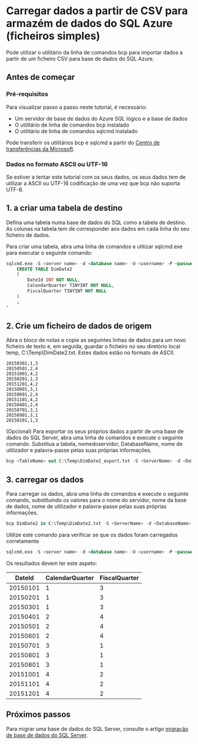 <properties
   pageTitle="Carregar dados a partir do ficheiro CSV para Azure SQL Databaase (bcp) | Microsoft Azure"
   description="Para um tamanho de dados pequenas utiliza bcp para importar dados para a base de dados do SQL Azure."
   services="sql-database"
   documentationCenter="NA"
   authors="CarlRabeler"
   manager="jhubbard"
   editor=""/>

<tags
   ms.service="sql-database"
   ms.devlang="NA"
   ms.topic="get-started-article"
   ms.tgt_pltfrm="NA"
   ms.workload="data-services"
   ms.date="09/13/2016"
   ms.author="carlrab"/>


# <a name="load-data-from-csv-into-azure-sql-data-warehouse-flat-files"></a>Carregar dados a partir de CSV para armazém de dados do SQL Azure (ficheiros simples)

Pode utilizar o utilitário da linha de comandos bcp para importar dados a partir de um ficheiro CSV para base de dados do SQL Azure.

## <a name="before-you-begin"></a>Antes de começar

### <a name="prerequisites"></a>Pré-requisitos

Para visualizar passo a passo neste tutorial, é necessário:

- Um servidor de base de dados do Azure SQL lógico e a base de dados
- O utilitário de linha de comandos bcp instalado
- O utilitário de linha de comandos sqlcmd instalado

Pode transferir os utilitários bcp e sqlcmd a partir do [Centro de transferências da Microsoft][].

### <a name="data-in-ascii-or-utf-16-format"></a>Dados no formato ASCII ou UTF-16

Se estiver a tentar este tutorial com os seus dados, os seus dados tem de utilizar a ASCII ou UTF-16 codificação de uma vez que bcp não suporta UTF-8. 

## <a name="1-create-a-destination-table"></a>1. a criar uma tabela de destino

Defina uma tabela numa base de dados do SQL como a tabela de destino. As colunas na tabela tem de corresponder aos dados em cada linha do seu ficheiro de dados.

Para criar uma tabela, abra uma linha de comandos e utilizar sqlcmd.exe para executar o seguinte comando:


```sql
sqlcmd.exe -S <server name> -d <database name> -U <username> -P <password> -I -Q "
    CREATE TABLE DimDate2
    (
        DateId INT NOT NULL,
        CalendarQuarter TINYINT NOT NULL,
        FiscalQuarter TINYINT NOT NULL
    )
    ;
"
```


## <a name="2-create-a-source-data-file"></a>2. Crie um ficheiro de dados de origem

Abra o bloco de notas e copie as seguintes linhas de dados para um novo ficheiro de texto e, em seguida, guardar o ficheiro no seu diretório local temp, C:\Temp\DimDate2.txt. Estes dados estão no formato de ASCII.

```
20150301,1,3
20150501,2,4
20151001,4,2
20150201,1,3
20151201,4,2
20150801,3,1
20150601,2,4
20151101,4,2
20150401,2,4
20150701,3,1
20150901,3,1
20150101,1,3
```

(Opcional) Para exportar os seus próprios dados a partir de uma base de dados do SQL Server, abra uma linha de comandos e execute o seguinte comando. Substitua a tabela, nomedoservidor, DatabaseName, nome de utilizador e palavra-passe pelas suas próprias informações.

```sql
bcp <TableName> out C:\Temp\DimDate2_export.txt -S <ServerName> -d <DatabaseName> -U <Username> -P <Password> -q -c -t ','
```

## <a name="3-load-the-data"></a>3. carregar os dados
Para carregar os dados, abra uma linha de comandos e execute o seguinte comando, substituindo os valores para o nome do servidor, nome da base de dados, nome de utilizador e palavra-passe pelas suas próprias informações.

```sql
bcp DimDate2 in C:\Temp\DimDate2.txt -S <ServerName> -d <DatabaseName> -U <Username> -P <password> -q -c -t  ','
```

Utilize este comando para verificar se que os dados foram carregados corretamente

```sql
sqlcmd.exe -S <server name> -d <database name> -U <username> -P <password> -I -Q "SELECT * FROM DimDate2 ORDER BY 1;"
```

Os resultados devem ter este aspeto:

DateId |CalendarQuarter |FiscalQuarter
----------- |--------------- |-------------
20150101 |1 |3
20150201 |1 |3
20150301 |1 |3
20150401 |2 |4
20150501 |2 |4
20150601 |2 |4
20150701 |3 |1
20150801 |3 |1
20150801 |3 |1
20151001 |4 |2
20151101 |4 |2
20151201 |4 |2


## <a name="next-steps"></a>Próximos passos

Para migrar uma base de dados do SQL Server, consulte o artigo [migração de base de dados do SQL Server](sql-database-cloud-migrate.md).

<!--MSDN references-->
[bcp]: https://msdn.microsoft.com/library/ms162802.aspx
[CREATE TABLE syntax]: https://msdn.microsoft.com/library/mt203953.aspx

<!--Other Web references-->
[Centro de transferências da Microsoft]: https://www.microsoft.com/download/details.aspx?id=36433
